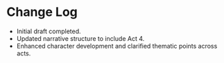 # Change Log
- Initial draft completed.
- Updated narrative structure to include Act 4.
- Enhanced character development and clarified thematic points across acts.
